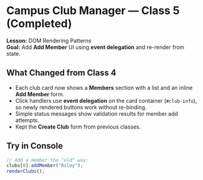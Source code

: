 # Campus Club Manager — Class 5 (Completed)
**Lesson:** DOM Rendering Patterns  
**Goal:** Add **Add Member** UI using **event delegation** and re-render from state.

## What Changed from Class 4
- Each club card now shows a **Members** section with a list and an inline **Add Member** form.
- Click handlers use **event delegation** on the card container (`#club-info`), so newly rendered buttons work without re-binding.
- Simple status messages show validation results for member add attempts.
- Kept the **Create Club** form from previous classes.

## Try in Console
```js
// Add a member the "old" way:
clubs[0].addMember("Riley");
renderClubs();
```
